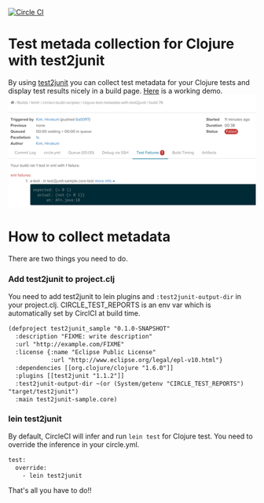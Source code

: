 [![Circle CI](https://circleci.com/gh/kimh/circleci-build-recipies.svg?style=svg&circle-token=6c9e0e9204d266b2de110f155a4d1133bc8f0abb)](https://circleci.com/gh/kimh/circleci-build-examples/tree/clojure-test-metadata-with-test2junit)

# Test metada collection for Clojure with test2junit

By using [test2junit](https://github.com/ruedigergad/test2junit) you can collect test metadata for your Clojure tests and display test results nicely in a build page. [Here](https://circleci.com/gh/kimh/circleci-build-recipies/78#tests) is a working demo.
![screenshot](screenshot.png)

# How to collect metadata
There are two things you need to do.

### Add test2junit to project.clj

You need to add test2junit to lein plugins and `:test2junit-output-dir` in your project.clj. CIRCLE_TEST_REPORTS is an env var which is automatically set by CirclCI at build time.

```
(defproject test2junit_sample "0.1.0-SNAPSHOT"
  :description "FIXME: write description"
  :url "http://example.com/FIXME"
  :license {:name "Eclipse Public License"
            :url "http://www.eclipse.org/legal/epl-v10.html"}
  :dependencies [[org.clojure/clojure "1.6.0"]]
  :plugins [[test2junit "1.1.2"]]
  :test2junit-output-dir ~(or (System/getenv "CIRCLE_TEST_REPORTS") "target/test2junit")
  :main test2junit-sample.core)
```

### lein test2junit
By default, CircleCI will infer and run `lein test` for Clojure test. You need to override the inference in your circle.yml.

```
test:
  override:
    - lein test2junit
```

That's all you have to do!!

